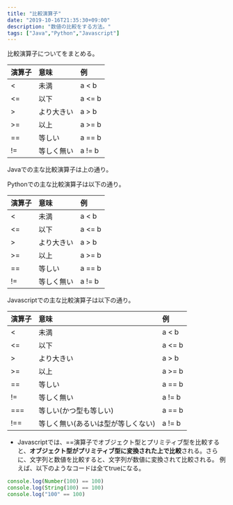 ```yaml
---
title: "比較演算子"
date: "2019-10-16T21:35:30+09:00"
description: "数値の比較をする方法。"
tags: ["Java","Python","Javascript"]
---
```


比較演算子についてをまとめる。


<div class="note_content_by_programming_language" id="note_content_Java">

|演算子|意味|例|
|:---|:---|:---|
| < |未満| a < b|
| <= |以下| a <= b|
| > |より大きい|a > b|
| >= |以上| a >= b |
| == |等しい| a == b |
| != |等しく無い| a != b |

Javaでの主な比較演算子は上の通り。

</div>
<div class="note_content_by_programming_language" id="note_content_Python">

Pythonでの主な比較演算子は以下の通り。

|演算子|意味|例|
|:---|:---|:---|
| < |未満| a < b|
| <= |以下| a <= b|
| > |より大きい|a > b|
| >= |以上| a >= b |
| == |等しい| a == b |
| != |等しく無い| a != b |

</div>
<div class="note_content_by_programming_language" id="note_content_Javascript">

Javascriptでの主な比較演算子は以下の通り。

|演算子|意味|例|
|:---|:---|:---|
| < |未満| a < b|
| <= |以下| a <= b|
| > |より大きい|a > b|
| >= |以上| a >= b |
| == |等しい| a == b |
| != |等しく無い| a != b |
| === |等しい(かつ型も等しい) | a == b |
| !== |等しく無い(あるいは型が等しくない) | a != b |

- Javascriptでは、==演算子でオブジェクト型とプリミティブ型を比較すると、**オブジェクト型がプリミティブ型に変換された上で比較**される。さらに、文字列と数値を比較すると、文字列が数値に変換されて比較される。
例えば、以下のようなコードは全てtrueになる。

```javascript
console.log(Number(100) == 100)
console.log(String(100) == 100)
console.log("100" == 100)
```

</div>


